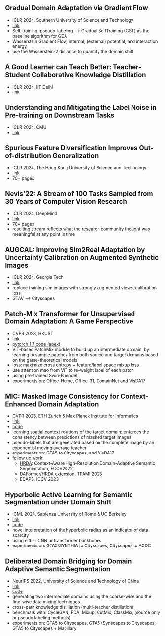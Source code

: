 ## Gradual Domain Adaptation via Gradient Flow
- ICLR 2024, Southern University of Science and Technology
- [link](https://openreview.net/pdf?id=iTTZFKrlGV)
- Self-training, pseudo-labeling --> Gradual SelfTraining (GST) as the baseline algorithm for GDA
- Wasserstein Gradient Flow, internal, (external) potential, and interaction energy
- use the Wasserstein-2 distance to quantify the domain shift

## A Good Learner can Teach Better: Teacher-Student Collaborative Knowledge Distillation
- ICLR 2024, IIT Delhi
- [link](https://openreview.net/pdf?id=Ixi4j6LtdX)

## Understanding and Mitigating the Label Noise in Pre-training on Downstream Tasks
- ICLR 2024, CMU
- [link](https://arxiv.org/pdf/2309.17002)

## Spurious Feature Diversification Improves Out-of-distribution Generalization
- ICLR 2024, The Hong Kong University of Science and Technology
- [link](https://arxiv.org/pdf/2309.17230)
- 70+ pages

## Nevis'22: A Stream of 100 Tasks Sampled from 30 Years of Computer Vision Research
- ICLR 2024, DeepMind
- [link](https://arxiv.org/pdf/2211.11747)
- 70+ pages
- resulting stream reflects what the research community thought was meaningful at any point in time

## AUGCAL: Improving Sim2Real Adaptation by Uncertainty Calibration on Augmented Synthetic Images
- ICLR 2024, Georgia Tech
- [link](https://arxiv.org/pdf/2312.06106)
- replace training sim images with strongly augmented views, calibration loss
- GTAV --> Cityscapes

## Patch-Mix Transformer for Unsupervised Domain Adaptation: A Game Perspective
- CVPR 2023, HKUST
- [link](https://arxiv.org/pdf/2303.13434v2)
- [pytorch 1.7 code (apex)](https://github.com/JinjingZhu/PMTrans)
- ViT-based PatchMix module to build up an intermediate domain, by learning to sample patches from both source and target domains based on the game-theoretical models
- loss: maximize cross entropy + feature/label space mixup loss
- use attention mao from ViT to re-weight label of each patch
- using pre-trained Swin-B model
- experiments on: Office-Home, Office-31, DomainNet and VisDA17

## MIC: Masked Image Consistency for Context-Enhanced Domain Adaptation
- CVPR 2023, ETH Zurich & Max Planck Institute for Informatics
- [link](https://arxiv.org/pdf/2212.01322v2)
- [code](https://github.com/lhoyer/mic)
- learning spatial context relations of the target domain: enforces the
consistency between predictions of masked target images
- pseudo-labels that are generated based on the complete image by an exponential moving average teacher
- experiments on: GTA5 to Cityscapes, and VisDA17
- follow up work:
  - [HRDA](https://github.com/lhoyer/HRDA): Context-Aware High-Resolution Domain-Adaptive Semantic Segmentation, ECCV2022
  - DAFormer/HRDA extension, TPAMI 2023
  - EDAPS, ICCV 2023

## Hyperbolic Active Learning for Semantic Segmentation under Domain Shift
- ICML 2024, Sapienza University of Rome & UC Berkeley
- [link](https://arxiv.org/pdf/2306.11180v4)
- [code](https://github.com/paolomandica/HALO)
- novel interpretation of the hyperbolic radius as an indicator of data scarcity
- using either CNN or transformer backbones
- experiments on: GTA5/SYNTHIA to Cityscapes, Cityscapes to ACDC

## Deliberated Domain Bridging for Domain Adaptive Semantic Segmentation
- NeurIPS 2022, University of Science and Technology of China
- [link](https://arxiv.org/pdf/2209.07695v3)
- [code](https://github.com/xiaoachen98/DDB)
- generating two intermediate domains using the coarse-wise and the fine-wise data mixing techniques
- cross-path knowledge distillation (multi-teacher distillation)
- benchmark with: CycleGAN, FDA, Mixup, CutMix, ClassMix, (source only or pseudo labeling methods)
- experiments on: GTA5 to Cityscapes, GTA5+Synscapes to Cityscapes, GTA5 to Cityscapes + Mapillary
